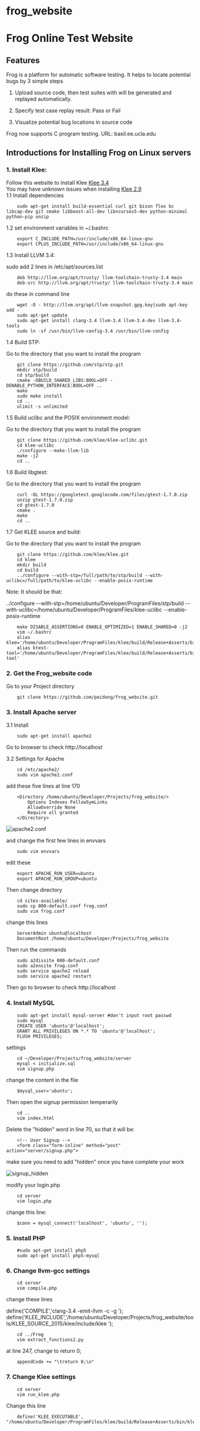 # frog_website
Frog Online Test Website
===============================

Features
---------------------------

Frog is a platform for automatic software testing. It helps to locate potential bugs by 3 simple steps

1. Upload source code, then test suites with will be generated and replayed automatically.

2. Specify test case replay result: Pass or Fail

3. Visualize potential bug locations in source code

Frog now supports C program testing.
URL: basil.ee.ucla.edu

Introductions for Installing Frog on Linux servers
----------------------------
### 1. Install Klee:
Follow this website to install Klee [Klee 3.4](http://klee.github.io/experimental/)<br />
You may have unknown issues when installing [Klee 2.9](http://klee.github.io/getting-started/)<br />
1.1 Install dependencies

        sudo apt-get install build-essential curl git bison flex bc libcap-dev git cmake libboost-all-dev libncurses5-dev python-minimal python-pip unzip

1.2 set environment variables in ~/.bashrc

        export C_INCLUDE_PATH=/usr/include/x86_64-linux-gnu
        export CPLUS_INCLUDE_PATH=/usr/include/x86_64-linux-gnu

1.3 Install LLVM 3.4:

sudo add 2 lines in /etc/apt/sources.list

        deb http://llvm.org/apt/trusty/ llvm-toolchain-trusty-3.4 main  
        deb-src http://llvm.org/apt/trusty/ llvm-toolchain-trusty-3.4 main

do these in command line

        wget -O - http://llvm.org/apt/llvm-snapshot.gpg.key|sudo apt-key add -
        sudo apt-get update
        sudo apt-get install clang-3.4 llvm-3.4 llvm-3.4-dev llvm-3.4-tools
        sudo ln -sf /usr/bin/llvm-config-3.4 /usr/bin/llvm-config

1.4 Build STP:
        
Go to the directory that you want to install the program
        
        git clone https://github.com/stp/stp.git
        mkdir stp/build
        cd stp/build
        cmake -DBUILD_SHARED_LIBS:BOOL=OFF -DENABLE_PYTHON_INTERFACE:BOOL=OFF ..
        make
        sudo make install
        cd ..
        ulimit -s unlimited

1.5 Build uclibc and the POSIX environment model:

Go to the directory that you want to install the program

        git clone https://github.com/klee/klee-uclibc.git
        cd klee-uclibc
        ./configure --make-llvm-lib
        make -j2
        cd ..

1.6 Build libgtest:

Go to the directory that you want to install the program

        curl -OL https://googletest.googlecode.com/files/gtest-1.7.0.zip
        unzip gtest-1.7.0.zip
        cd gtest-1.7.0
        cmake .
        make
        cd ..

1.7 Get KLEE source and build:

Go to the directory that you want to install the program

        git clone https://github.com/klee/klee.git
        cd klee
        mkdir build
        cd build
        ../configure --with-stp=/full/path/to/stp/build --with-uclibc=/full/path/to/klee-uclibc --enable-posix-runtime

Note: It should be that:

../configure --with-stp=/home/ubuntu/Developer/ProgramFiles/stp/build --with-uclibc=/home/ubuntu/Developer/ProgramFiles/klee-uclibc --enable-posix-runtime

        make DISABLE_ASSERTIONS=0 ENABLE_OPTIMIZED=1 ENABLE_SHARED=0 -j2
        vim ~/.bashrc
        alias klee='/home/ubuntu/Developer/ProgramFiles/klee/build/Release+Asserts/bin/klee'
        alias ktest-tool='/home/ubuntu/Developer/ProgramFiles/klee/build/Release+Asserts/bin/ktest-tool'    

### 2. Get the Frog_website code

Go to your Project directory

        git clone https://github.com/peidong/frog_website.git

### 3. Install Apache server

3.1 Install

        sudo apt-get install apache2
        
Go to browser to check http://localhost

3.2 Settings for Apache

        cd /etc/apache2/
        sudo vim apache2.conf

add these five lines at line 170

        <Directory /home/ubuntu/Developer/Projects/frog_website/>
	        Options Indexes FollowSymLinks
	        AllowOverride None
	        Require all granted
        </Directory>

![apache2.conf](https://raw.githubusercontent.com/peidong/frog_website/master/doc/photos/apache2.conf.png)

and change the first few lines in envvars

        sudo vim envvars

edit these

        export APACHE_RUN_USER=ubuntu
        export APACHE_RUN_GROUP=ubuntu

Then change directory        

        cd sites-available/
        sudo cp 000-default.conf frog.conf 
        sudo vim frog.conf

change this lines

        ServerAdmin ubuntu@localhost
        DocumentRoot /home/ubuntu/Developer/Projects/frog_website

Then run the commands

        sudo a2dissite 000-default.conf
        sudo a2ensite frog.conf
        sudo service apache2 reload
        sudo service apache2 restart

Then go to browser to check http://localhost

### 4. Install MySQL

        sudo apt-get install mysql-server #don't input root passwd
        sudo mysql
        CREATE USER 'ubuntu'@'localhost';
        GRANT ALL PRIVILEGES ON *.* TO 'ubuntu'@'localhost';
        FLUSH PRIVILEGES;

settings

        cd ~/Developer/Projects/frog_website/server
        mysql < initialize.sql
        vim signup.php

change the content in the file

        $mysql_user='ubuntu';        

Then open the signup permission temperarily

        cd ..
        vim index.html

Delete the "hidden" word in line 70, so that it will be:

        <!-- User Signup -->
        <form class="form-inline" method="post" action="server/signup.php">        

make sure you need to add "hidden" once you have complete your work

![signup_hidden](https://raw.githubusercontent.com/peidong/frog_website/master/doc/photos/signup_hidden.png)

modify your login.php

        cd server
        vim login.php

change this line:

        $conn = mysql_connect('localhost', 'ubuntu', '');        


### 5. Install PHP

        #sudo apt-get install php5
        sudo apt-get install php5-mysql

### 6. Change llvm-gcc settings

        cd server
        vim compile.php

change these lines

define('COMPILE','clang-3.4 -emit-llvm -c -g '); 
define('KLEE_INCLUDE','/home/ubuntu/Developer/Projects/frog_website/tools/KLEE_SOURCE_2015/klee/include/klee ');

        cd ../Frog
        vim extract_functions2.py

at line 247, change to return 0;

        appendCode += "\treturn 0;\n"

### 7. Change Klee settings

        cd server
        vim run_klee.php

Change this line

        define('KLEE_EXECUTABLE', "/home/ubuntu/Developer/ProgramFiles/klee/build/Release+Asserts/bin/klee");
